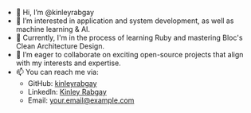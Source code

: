 - 👋 Hi, I’m @kinleyrabgay
- 👀 I’m interested in application and system development, as well as machine learning & AI.
- 🌱 Currently, I'm in the process of learning Ruby and mastering Bloc's Clean Architecture Design.
- 💞️ I’m eager to collaborate on exciting open-source projects that align with my interests and expertise.
- 📫 You can reach me via:
    - GitHub: [kinleyrabgay](https://github.com/kinleyrabgay)
    - LinkedIn: [Kinley Rabgay](https://www.linkedin.com/in/your-linkedin-profile)
    - Email: your.email@example.com
<!---
kinleyrabgay/kinleyrabgay is a ✨ special ✨ repository because its `README.md` (this file) appears on your GitHub profile.
You can click the Preview link to take a look at your changes.
--->

